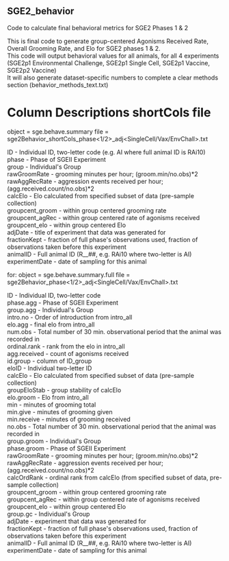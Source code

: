 ## SGE2_behavior
Code to calculate final behavioral metrics for SGE2 Phases 1 &amp; 2

<p>This is final code to generate group-centered Agonisms Received Rate, Overall Grooming Rate, and Elo for SGE2 phases 1 & 2.<br>
This code will output behavioral values for all animals, for all 4 experiments (SGE2p1 Environmental Challenge, SGE2p1 Single Cell, SGE2p1 Vaccine, SGE2p2 Vaccine)<br>
It will also generate dataset-specific numbers to complete a clear methods section (behavior_methods_text.txt)</p>

# Column Descriptions shortCols file
object = sge.behave.summary
file = sge2Behavior_shortCols_phase<1/2>_adj<SingleCell/Vax/EnvChall>.txt

<p>ID - Individual ID, two-letter code (e.g. AI where full animal ID is RAi10)<br>
phase - Phase of SGEII Experiment<br>
group - Individual's Group<br>
rawGroomRate - grooming minutes per hour; (groom.min/no.obs)*2<br>
rawAggRecRate - aggression events received per hour; (agg.received.count/no.obs)*2<br>
calcElo - Elo calculated from specified subset of data (pre-sample collection)<br>
groupcent_groom - within group centered grooming rate<br>
groupcent_agRec - within group centered rate of agonisms received<br>
groupcent_elo - within group centered Elo<br>
adjDate - title of experiment that data was generated for<br>
fractionKept - fraction of full phase's observations used, fraction of observations taken before this experiment<br>
animalID - Full animal ID (R__##, e.g. RAi10 where two-letter is AI)<br>
experimentDate - date of sampling for this animal</p>


for:
object = sge.behave.summary.full
file = sge2Behavior_phase<1/2>_adj<SingleCell/Vax/EnvChall>.txt

<p>ID - Individual ID, two-letter code<br>
phase.agg - Phase of SGEII Experiment<br>
group.agg - Individual's Group<br>
intro.no - Order of introduction from intro_all<br>
elo.agg - final elo from intro_all<br>
num.obs - Total number of 30 min. observational period that the animal was recorded in<br>
ordinal.rank - rank from the elo in intro_all<br>
agg.received - count of agonisms received<br>
id.group - column of ID_group<br>
eloID - Individual two-letter ID<br>
calcElo - Elo calculated from specified subset of data (pre-sample collection)<br>
groupEloStab - group stability of calcElo<br>
elo.groom - Elo from intro_all<br>
min - minutes of grooming total<br>
min.give - minutes of grooming given<br>
min.receive - minutes of grooming received<br>
no.obs - Total number of 30 min. observational period that the animal was recorded in<br>
group.groom - Individual's Group<br>
phase.groom - Phase of SGEII Experiment<br>
rawGroomRate - grooming minutes per hour; (groom.min/no.obs)*2<br>
rawAggRecRate - aggression events received per hour; (agg.received.count/no.obs)*2<br>
calcOrdRank - ordinal rank from calcElo (from specified subset of data, pre-sample collection)<br>
groupcent_groom - within group centered grooming rate<br>
groupcent_agRec - within group centered rate of agonisms received<br>
groupcent_elo - within group centered Elo<br>
group.gc - Individual's Group<br>
adjDate - experiment that data was generated for<br>
fractionKept - fraction of full phase's observations used, fraction of observations taken before this experiment<br>
animalID - Full animal ID (R__##, e.g. RAi10 where two-letter is AI)<br>
experimentDate - date of sampling for this animal</p>